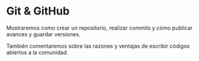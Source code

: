 # Git & GitHub 

Mostraremos como crear un repositorio, realizar commits y cómo publicar avances y guardar versiones. 

También comentaremos sobre las razones y ventajas de escribir códigos abiertos a la comunidad.
